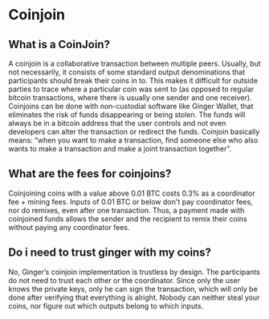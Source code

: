 # Coinjoin

## What is a CoinJoin?
A coinjoin is a collaborative transaction between multiple peers.
Usually, but not necessarily, it consists of some standard output denominations that participants should break their coins in to. This makes it difficult for outside parties to trace where a particular coin was sent to (as opposed to regular bitcoin transactions, where there is usually one sender and one receiver). Coinjoins can be done with non-custodial software like Ginger Wallet, that eliminates the risk of funds disappearing or being stolen. The funds will always be in a bitcoin address that the user controls and not even developers can alter the transaction or redirect the funds. Coinjoin basically means: “when you want to make a transaction, find someone else who also wants to make a transaction and make a joint transaction together”.


## What are the fees for coinjoins?
Coinjoining coins with a value above 0.01 BTC costs 0.3% as a coordinator fee + mining fees. Inputs of 0.01 BTC or below don't pay coordinator fees, nor do remixes, even after one transaction. Thus, a payment made with coinjoined funds allows the sender and the recipient to remix their coins without paying any coordinator fees.

## Do i need to trust ginger with my coins?
No, Ginger’s coinjoin implementation is trustless by design. The participants do not need to trust each other or the coordinator. Since only the user knows the private keys, only he can sign the transaction, which will only be done after verifying that everything is alright. Nobody can neither steal your coins, nor figure out which outputs belong to which inputs.
